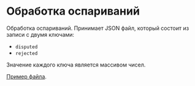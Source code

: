 # Обработка оспариваний
Обработка оспариваний. Принимает JSON файл, который состоит из записи с двумя ключами:
* `disputed`
* `rejected`

Значение каждого ключа является массивом чисел.

[Пример файла](example.json).
